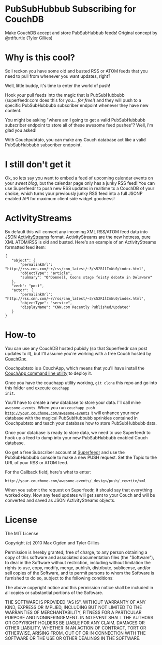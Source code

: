 # PubSubHubbub Subscribing for CouchDB

Make CouchDB accept and store PubSubHubbub feeds! Original concept by @rdfturtle (Tyler Gillies)

# Why is this cool?

So I reckon you have some old and busted RSS or ATOM feeds that you need to pull from whenever you want updates, right?

Well, little buddy, it's time to enter the world of push!

Hook your pull feeds into the magic that is PubSubHubbubb (superfeedr.com does this for you... _for free!_) and they will push to a specific PubSubHubbubb subscriber endpoint whenever they have new content.

You might be asking "where am I going to get a valid PubSubHubbubb subscriber endpoint to store all of these awesome feed pushes"? Well, i'm glad you asked!

With Couchpubtato, you can make any Couch database act like a valid PubSubHubbubb subscriber endpoint.

# I still don't get it

Ok, so lets say you want to embed a feed of upcoming calendar events on your _sweet blog_, but the calendar page only has a junky RSS feed! You can use Superfeedr to push new RSS updates in realtime to a CouchDB of your choice, which turns your previously junky RSS feed into a full JSONP enabled API for maximum client side widget goodness!

# ActivityStreams

By default this will convert any incoming XML RSS/ATOM feed data into JSON [ActivityStreams](http://activitystrea.ms) format. ActivityStreams are the new hotness, pure XML ATOM/RSS is old and busted. Here's an example of an ActivityStreams formatted feed item:

    {
       "object": {
           "permalinkUrl": "http://rss.cnn.com/~r/rss/cnn_latest/~3/s52R1lImWu0/index.html",
           "objectType": "article",
           "summary": "O'Donnell, Coons stage feisty debate in Delaware"
       },
       "verb": "post",
       "actor": {
           "permalinkUrl": "http://rss.cnn.com/~r/rss/cnn_latest/~3/s52R1lImWu0/index.html",
           "objectType": "service",
           "displayName": "CNN.com Recently Published/Updated"
       }
    }

# How-to

You can use any CouchDB hosted pubicly (so that Superfeedr can post updates to it), but I'll assume you're working with a free Couch hosted by [CouchOne](http://couchone.com/get).

Couchpubtato is a CouchApp, which means that you'll have install the [CouchApp command line utility](http://couchapp.org/page/installing) to deploy it.

Once you have the couchapp utility working, <code>git clone</code> this repo and go into this folder and execute <code>couchapp init</code>.

You'll have to create a new database to store your data. I'll call mine <code>awesome-events</code>. When you run <code>couchapp push http://your.couchone.com/awesome-events</code> it will enhance your new database with the magical PubSubHubbubb sprinkles contained in Couchpubtato and teach your database how to store PubSubHubbubb data.

Once your database is ready to store data, we need to use Superfeedr to hook up a feed to dump into your new PubSubHubbubb enabled Couch database.

Go get a free Subscriber account at [Superfeedr](http://superfeedr.com) and use the PubSubHubbubb console to make a new PUSH request. Set the Topic to the URL of your RSS or ATOM feed.

For the Callback field, here's what to enter:

    http://your.couchone.com/awesome-events/_design/push/_rewrite/xml
    
When you submit the request on Superfeedr, it should say that everything worked okay. Now any feed updates will get sent to your Couch and will be converted and saved as JSON ActivityStreams objects.

# License

The MIT License

Copyright (c) 2010 Max Ogden and Tyler Gillies

Permission is hereby granted, free of charge, to any person obtaining a copy
of this software and associated documentation files (the "Software"), to deal
in the Software without restriction, including without limitation the rights
to use, copy, modify, merge, publish, distribute, sublicense, and/or sell
copies of the Software, and to permit persons to whom the Software is
furnished to do so, subject to the following conditions:

The above copyright notice and this permission notice shall be included in
all copies or substantial portions of the Software.

THE SOFTWARE IS PROVIDED "AS IS", WITHOUT WARRANTY OF ANY KIND, EXPRESS OR
IMPLIED, INCLUDING BUT NOT LIMITED TO THE WARRANTIES OF MERCHANTABILITY,
FITNESS FOR A PARTICULAR PURPOSE AND NONINFRINGEMENT. IN NO EVENT SHALL THE
AUTHORS OR COPYRIGHT HOLDERS BE LIABLE FOR ANY CLAIM, DAMAGES OR OTHER
LIABILITY, WHETHER IN AN ACTION OF CONTRACT, TORT OR OTHERWISE, ARISING FROM,
OUT OF OR IN CONNECTION WITH THE SOFTWARE OR THE USE OR OTHER DEALINGS IN
THE SOFTWARE.